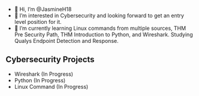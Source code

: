 - 👋 Hi, I’m @JasmineH18
- 👀 I’m interested in Cybersecurity and looking forward to get an entry level position for it.
- 🌱 I’m currently learning Linux commands from multiple sources, THM Pre Security Path, THM Introduction to Python, and Wireshark. Studying Qualys Endpoint Detection and Response.

Cybersecurity Projects
----------------------
* Wireshark (In Progress)
* Python (In Progress)
* Linux Command (In Progress)

<!---
JasmineH18/JasmineH18 is a ✨ special ✨ repository because its `README.md` (this file) appears on your GitHub profile.
You can click the Preview link to take a look at your changes.
--->
